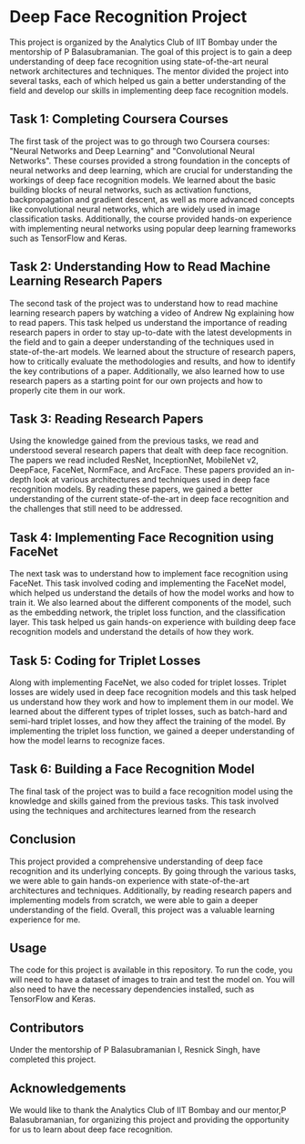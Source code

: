 # Deep Face Recognition Project
This project is organized by the Analytics Club of IIT Bombay under the mentorship of P Balasubramanian. The goal of this project is to gain a deep understanding of deep face recognition using state-of-the-art neural network architectures and techniques. The mentor divided the project into several tasks, each of which helped us gain a better understanding of the field and develop our skills in implementing deep face recognition models.

## Task 1: Completing Coursera Courses
The first task of the project was to go through two Coursera courses: "Neural Networks and Deep Learning" and "Convolutional Neural Networks".
These courses provided a strong foundation in the concepts of neural networks and deep learning, which are crucial for understanding the workings of deep face recognition models.
We learned about the basic building blocks of neural networks, such as activation functions, backpropagation and gradient descent, as well as more advanced concepts like convolutional neural networks, which are widely used in image classification tasks.
Additionally, the course provided hands-on experience with implementing neural networks using popular deep learning frameworks such as TensorFlow and Keras.
## Task 2: Understanding How to Read Machine Learning Research Papers
The second task of the project was to understand how to read machine learning research papers by watching a video of Andrew Ng explaining how to read papers.
This task helped us understand the importance of reading research papers in order to stay up-to-date with the latest developments in the field and to gain a deeper understanding of the techniques used in state-of-the-art models.
We learned about the structure of research papers, how to critically evaluate the methodologies and results, and how to identify the key contributions of a paper.
Additionally, we also learned how to use research papers as a starting point for our own projects and how to properly cite them in our work.
## Task 3: Reading Research Papers
Using the knowledge gained from the previous tasks, we read and understood several research papers that dealt with deep face recognition.
The papers we read included ResNet, InceptionNet, MobileNet v2, DeepFace, FaceNet, NormFace, and ArcFace.
These papers provided an in-depth look at various architectures and techniques used in deep face recognition models.
By reading these papers, we gained a better understanding of the current state-of-the-art in deep face recognition and the challenges that still need to be addressed.
## Task 4: Implementing Face Recognition using FaceNet
The next task was to understand how to implement face recognition using FaceNet.
This task involved coding and implementing the FaceNet model, which helped us understand the details of how the model works and how to train it.
We also learned about the different components of the model, such as the embedding network, the triplet loss function, and the classification layer.
This task helped us gain hands-on experience with building deep face recognition models and understand the details of how they work.
## Task 5: Coding for Triplet Losses
Along with implementing FaceNet, we also coded for triplet losses.
Triplet losses are widely used in deep face recognition models and this task helped us understand how they work and how to implement them in our model.
We learned about the different types of triplet losses, such as batch-hard and semi-hard triplet losses, and how they affect the training of the model.
By implementing the triplet loss function, we gained a deeper understanding of how the model learns to recognize faces.
## Task 6: Building a Face Recognition Model
The final task of the project was to build a face recognition model using the knowledge and skills gained from the previous tasks. This task involved using the techniques and architectures learned from the research

## Conclusion
This project provided a comprehensive understanding of deep face recognition and its underlying concepts. By going through the various tasks, we were able to gain hands-on experience with state-of-the-art architectures and techniques. Additionally, by reading research papers and implementing models from scratch, we were able to gain a deeper understanding of the field. Overall, this project was a valuable learning experience for me.

## Usage
The code for this project is available in this repository. To run the code, you will need to have a dataset of images to train and test the model on. You will also need to have the necessary dependencies installed, such as TensorFlow and Keras.

## Contributors
Under the mentorship of P Balasubramanian I, Resnick Singh, have completed this project.

## Acknowledgements
We would like to thank the Analytics Club of IIT Bombay and our mentor,P Balasubramanian, for organizing this project and providing the opportunity for us to learn about deep face recognition.

